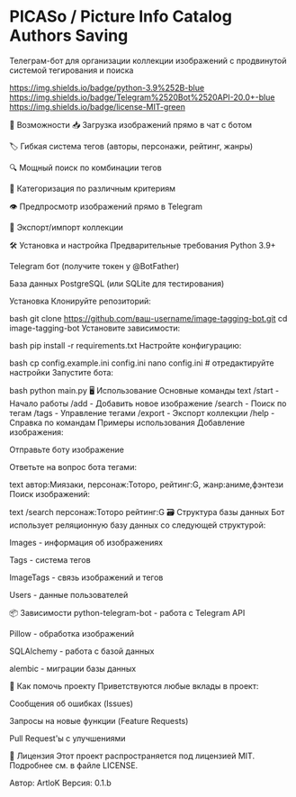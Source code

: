 # PICASo / Picture Info Catalog Authors Saving
Телеграм-бот для организации коллекции изображений с продвинутой системой тегирования и поиска

https://img.shields.io/badge/python-3.9%252B-blue
https://img.shields.io/badge/Telegram%2520Bot%2520API-20.0+-blue
https://img.shields.io/badge/license-MIT-green

🌟 Возможности
📥 Загрузка изображений прямо в чат с ботом

🏷️ Гибкая система тегов (авторы, персонажи, рейтинг, жанры)

🔍 Мощный поиск по комбинации тегов

📂 Категоризация по различным критериям

👁️ Предпросмотр изображений прямо в Telegram

🔄 Экспорт/импорт коллекции

🛠 Установка и настройка
Предварительные требования
Python 3.9+

Telegram бот (получите токен у @BotFather)

База данных PostgreSQL (или SQLite для тестирования)

Установка
Клонируйте репозиторий:

bash
git clone https://github.com/ваш-username/image-tagging-bot.git
cd image-tagging-bot
Установите зависимости:

bash
pip install -r requirements.txt
Настройте конфигурацию:

bash
cp config.example.ini config.ini
nano config.ini  # отредактируйте настройки
Запустите бота:

bash
python main.py
🖥️ Использование
Основные команды
text
/start - Начало работы
/add - Добавить новое изображение
/search - Поиск по тегам
/tags - Управление тегами
/export - Экспорт коллекции
/help - Справка по командам
Примеры использования
Добавление изображения:

Отправьте боту изображение

Ответьте на вопрос бота тегами:

text
автор:Миязаки, персонаж:Тоторо, рейтинг:G, жанр:аниме,фэнтези
Поиск изображений:

text
/search персонаж:Тоторо рейтинг:G
🗃️ Структура базы данных
Бот использует реляционную базу данных со следующей структурой:

Images - информация об изображениях

Tags - система тегов

ImageTags - связь изображений и тегов

Users - данные пользователей

📦 Зависимости
python-telegram-bot - работа с Telegram API

Pillow - обработка изображений

SQLAlchemy - работа с базой данных

alembic - миграции базы данных

🤝 Как помочь проекту
Приветствуются любые вклады в проект:

Сообщения об ошибках (Issues)

Запросы на новые функции (Feature Requests)

Pull Request'ы с улучшениями

📜 Лицензия
Этот проект распространяется под лицензией MIT. Подробнее см. в файле LICENSE.

Автор: ArtloK
Версия: 0.1.b
